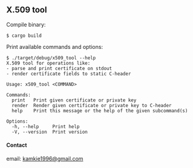 ## X.509 tool

Compile binary:
```
$ cargo build
```

Print available commands and options:
```
$ ./target/debug/x509_tool --help
X.509 tool for operations like:
- parse and print certificate on stdout
- render certificate fields to static C-header

Usage: x509_tool <COMMAND>

Commands:
  print   Print given certificate or private key
  render  Render given certificate or private key to C-header
  help    Print this message or the help of the given subcommand(s)

Options:
  -h, --help     Print help
  -V, --version  Print version
```

#### Contact

email: kamkie1996@gmail.com
